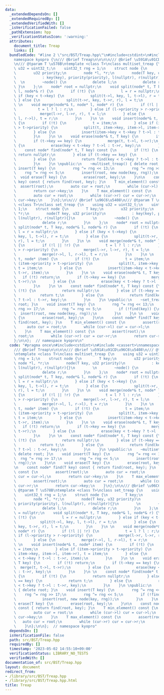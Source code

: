 ```yaml
---
data:
  _extendedDependsOn: []
  _extendedRequiredBy: []
  _extendedVerifiedWith: []
  _isVerificationFailed: false
  _pathExtension: hpp
  _verificationStatusIcon: ':warning:'
  attributes:
    document_title: Treap
    links: []
  bundledCode: "#line 2 \"src/BST/Treap.hpp\"\n#include<cstdint>\n#include <cassert>\n\
    namespace kyopro {\n/// @brief Treap\n\n\n\n/// @brief \u591A\u91CD\u96C6\u5408\
    \n/// @tparam T \u578B\ntemplate <class T>\nclass multiset_treap {\n    using\
    \ u32 = uint32_t;\n    uint32_t rng = 1;\n    struct node {\n        T key;\n\
    \        u32 priority;\n        node *l, *r;\n        node(T key, u32 priority)\n\
    \            : key(key), priority(priority), l(nullptr), r(nullptr){}\n      \
    \  \n        ~node() {\n            delete l;\n            delete r;\n       \
    \ }\n    };\n    node* root = nullptr;\n    void split(node* t, T key, node*&\
    \ l, node*& r) {\n        if (!t) {\n            l = r = nullptr;\n        } else\
    \ if (key < t->key) {\n            split(t->l, key, l, t->l), r = t;\n       \
    \ } else {\n            split(t->r, key, t->r, r), l = t;\n        }\n    }\n\
    \ \n    void merge(node*& t, node* l, node* r) {\n        if (!l || !r) {\n  \
    \          t = l ? l : r;\n        } else if (l->priority > r->priority) {\n \
    \           merge(l->r, l->r, r), t = l;\n        } else {\n            merge(r->l,\
    \ l, r->l), t = r;\n        }\n    }\n \n    void insert(node*& t, node* item)\
    \ {\n        if (!t) {\n            t = item;\n        } else if (item->priority\
    \ > t->priority) {\n            split(t, item->key, item->l, item->r), t = item;\n\
    \        } else {\n            insert(item->key < t->key ? t->l : t->r, item);\n\
    \        }\n    }\n \n    void erase(node*& t, T key) {\n        if (!t) return;\n\
    \        if (t->key == key) {\n            merge(t, t->l, t->r);\n        } else\
    \ {\n            erase(key < t->key ? t->l : t->r, key);\n        }\n    }\n \n\
    \    const node* find(node* t, T key) const {\n        if (!t) {\n           \
    \ return nullptr;\n        } else if (t->key == key) {\n            return t;\n\
    \        } else {\n            return find(key < t->key ? t->l : t->r, key);\n\
    \        }\n    }\n \npublic:\n    ~multiset_treap() { delete root; }\n    void\
    \ insert(T key) {\n        rng ^= rng << 13;\n        rng ^= rng >> 17;\n    \
    \    rng ^= rng << 5;\n        insert(root, new node(key, rng));\n    }\n\n  \
    \  void erase(T key) {\n        erase(root, key);\n    }\n\n    const node* find(T\
    \ key) const { return find(root, key); }\n    T min_element() const {\n      \
    \  assert(root);\n        auto cur = root;\n        while (cur->l) cur = cur->l;\n\
    \        return cur->key;\n    }\n    T max_element() const {\n        assert(root);\n\
    \        auto cur = root;\n        while (cur->r) cur = cur->r;\n        return\
    \ cur->key;\n    }\n};\n\n/// @brief \u96C6\u5408\n/// @tparam T \u578B\ntemplate\
    \ <class T>\nclass set_treap {\n    using u32 = uint32_t;\n    uint32_t rng =\
    \ 1;\n    struct node {\n        T key;\n        u32 priority;\n        node *l,\
    \ *r;\n        node(T key, u32 priority)\n            : key(key), priority(priority),\
    \ l(nullptr), r(nullptr){}\n        \n        ~node() {\n            delete l;\n\
    \            delete r;\n        }\n    };\n    node* root = nullptr;\n    void\
    \ split(node* t, T key, node*& l, node*& r) {\n        if (!t) {\n           \
    \ l = r = nullptr;\n        } else if (key < t->key) {\n            split(t->l,\
    \ key, l, t->l), r = t;\n        } else {\n            split(t->r, key, t->r,\
    \ r), l = t;\n        }\n    }\n \n    void merge(node*& t, node* l, node* r)\
    \ {\n        if (!l || !r) {\n            t = l ? l : r;\n        } else if (l->priority\
    \ > r->priority) {\n            merge(l->r, l->r, r), t = l;\n        } else {\n\
    \            merge(r->l, l, r->l), t = r;\n        }\n    }\n \n    void insert(node*&\
    \ t, node* item) {\n        if (!t) {\n            t = item;\n        } else if\
    \ (item->priority > t->priority) {\n            split(t, item->key, item->l, item->r),\
    \ t = item;\n        } else {\n            insert(item->key < t->key ? t->l :\
    \ t->r, item);\n        }\n    }\n \n    void erase(node*& t, T key) {\n     \
    \   if (!t) return;\n        if (t->key == key) {\n            merge(t, t->l,\
    \ t->r);\n        } else {\n            erase(key < t->key ? t->l : t->r, key);\n\
    \        }\n    }\n \n    const node* find(node* t, T key) const {\n        if\
    \ (!t) {\n            return nullptr;\n        } else if (t->key == key) {\n \
    \           return t;\n        } else {\n            return find(key < t->key\
    \ ? t->l : t->r, key);\n        }\n    }\n \npublic:\n    ~set_treap() { delete\
    \ root; }\n    void insert(T key) {\n        rng ^= rng << 13;\n        rng ^=\
    \ rng >> 17;\n        rng ^= rng << 5;\n        if (!find(key)) {\n          \
    \  insert(root, new node(key, rng));\n        }\n    }\n \n    void erase(T key)\
    \ {\n        erase(root, key);\n    }\n\n    const node* find(T key) const { return\
    \ find(root, key); }\n    T min_element() const {\n        assert(root);\n   \
    \     auto cur = root;\n        while (cur->l) cur = cur->l;\n        return cur->key;\n\
    \    }\n    T max_element() const {\n        assert(root);\n        auto cur =\
    \ root;\n        while (cur->r) cur = cur->r;\n        return cur->key;\n    }\n\
    };\n\n};  // namespace kyopro\n"
  code: "#pragma once\n#include<cstdint>\n#include <cassert>\nnamespace kyopro {\n\
    /// @brief Treap\n\n\n\n/// @brief \u591A\u91CD\u96C6\u5408\n/// @tparam T \u578B\
    \ntemplate <class T>\nclass multiset_treap {\n    using u32 = uint32_t;\n    uint32_t\
    \ rng = 1;\n    struct node {\n        T key;\n        u32 priority;\n       \
    \ node *l, *r;\n        node(T key, u32 priority)\n            : key(key), priority(priority),\
    \ l(nullptr), r(nullptr){}\n        \n        ~node() {\n            delete l;\n\
    \            delete r;\n        }\n    };\n    node* root = nullptr;\n    void\
    \ split(node* t, T key, node*& l, node*& r) {\n        if (!t) {\n           \
    \ l = r = nullptr;\n        } else if (key < t->key) {\n            split(t->l,\
    \ key, l, t->l), r = t;\n        } else {\n            split(t->r, key, t->r,\
    \ r), l = t;\n        }\n    }\n \n    void merge(node*& t, node* l, node* r)\
    \ {\n        if (!l || !r) {\n            t = l ? l : r;\n        } else if (l->priority\
    \ > r->priority) {\n            merge(l->r, l->r, r), t = l;\n        } else {\n\
    \            merge(r->l, l, r->l), t = r;\n        }\n    }\n \n    void insert(node*&\
    \ t, node* item) {\n        if (!t) {\n            t = item;\n        } else if\
    \ (item->priority > t->priority) {\n            split(t, item->key, item->l, item->r),\
    \ t = item;\n        } else {\n            insert(item->key < t->key ? t->l :\
    \ t->r, item);\n        }\n    }\n \n    void erase(node*& t, T key) {\n     \
    \   if (!t) return;\n        if (t->key == key) {\n            merge(t, t->l,\
    \ t->r);\n        } else {\n            erase(key < t->key ? t->l : t->r, key);\n\
    \        }\n    }\n \n    const node* find(node* t, T key) const {\n        if\
    \ (!t) {\n            return nullptr;\n        } else if (t->key == key) {\n \
    \           return t;\n        } else {\n            return find(key < t->key\
    \ ? t->l : t->r, key);\n        }\n    }\n \npublic:\n    ~multiset_treap() {\
    \ delete root; }\n    void insert(T key) {\n        rng ^= rng << 13;\n      \
    \  rng ^= rng >> 17;\n        rng ^= rng << 5;\n        insert(root, new node(key,\
    \ rng));\n    }\n\n    void erase(T key) {\n        erase(root, key);\n    }\n\
    \n    const node* find(T key) const { return find(root, key); }\n    T min_element()\
    \ const {\n        assert(root);\n        auto cur = root;\n        while (cur->l)\
    \ cur = cur->l;\n        return cur->key;\n    }\n    T max_element() const {\n\
    \        assert(root);\n        auto cur = root;\n        while (cur->r) cur =\
    \ cur->r;\n        return cur->key;\n    }\n};\n\n/// @brief \u96C6\u5408\n///\
    \ @tparam T \u578B\ntemplate <class T>\nclass set_treap {\n    using u32 = uint32_t;\n\
    \    uint32_t rng = 1;\n    struct node {\n        T key;\n        u32 priority;\n\
    \        node *l, *r;\n        node(T key, u32 priority)\n            : key(key),\
    \ priority(priority), l(nullptr), r(nullptr){}\n        \n        ~node() {\n\
    \            delete l;\n            delete r;\n        }\n    };\n    node* root\
    \ = nullptr;\n    void split(node* t, T key, node*& l, node*& r) {\n        if\
    \ (!t) {\n            l = r = nullptr;\n        } else if (key < t->key) {\n \
    \           split(t->l, key, l, t->l), r = t;\n        } else {\n            split(t->r,\
    \ key, t->r, r), l = t;\n        }\n    }\n \n    void merge(node*& t, node* l,\
    \ node* r) {\n        if (!l || !r) {\n            t = l ? l : r;\n        } else\
    \ if (l->priority > r->priority) {\n            merge(l->r, l->r, r), t = l;\n\
    \        } else {\n            merge(r->l, l, r->l), t = r;\n        }\n    }\n\
    \ \n    void insert(node*& t, node* item) {\n        if (!t) {\n            t\
    \ = item;\n        } else if (item->priority > t->priority) {\n            split(t,\
    \ item->key, item->l, item->r), t = item;\n        } else {\n            insert(item->key\
    \ < t->key ? t->l : t->r, item);\n        }\n    }\n \n    void erase(node*& t,\
    \ T key) {\n        if (!t) return;\n        if (t->key == key) {\n          \
    \  merge(t, t->l, t->r);\n        } else {\n            erase(key < t->key ? t->l\
    \ : t->r, key);\n        }\n    }\n \n    const node* find(node* t, T key) const\
    \ {\n        if (!t) {\n            return nullptr;\n        } else if (t->key\
    \ == key) {\n            return t;\n        } else {\n            return find(key\
    \ < t->key ? t->l : t->r, key);\n        }\n    }\n \npublic:\n    ~set_treap()\
    \ { delete root; }\n    void insert(T key) {\n        rng ^= rng << 13;\n    \
    \    rng ^= rng >> 17;\n        rng ^= rng << 5;\n        if (!find(key)) {\n\
    \            insert(root, new node(key, rng));\n        }\n    }\n \n    void\
    \ erase(T key) {\n        erase(root, key);\n    }\n\n    const node* find(T key)\
    \ const { return find(root, key); }\n    T min_element() const {\n        assert(root);\n\
    \        auto cur = root;\n        while (cur->l) cur = cur->l;\n        return\
    \ cur->key;\n    }\n    T max_element() const {\n        assert(root);\n     \
    \   auto cur = root;\n        while (cur->r) cur = cur->r;\n        return cur->key;\n\
    \    }\n};\n\n};  // namespace kyopro"
  dependsOn: []
  isVerificationFile: false
  path: src/BST/Treap.hpp
  requiredBy: []
  timestamp: '2023-05-02 14:55:10+09:00'
  verificationStatus: LIBRARY_NO_TESTS
  verifiedWith: []
documentation_of: src/BST/Treap.hpp
layout: document
redirect_from:
- /library/src/BST/Treap.hpp
- /library/src/BST/Treap.hpp.html
title: Treap
---
```


